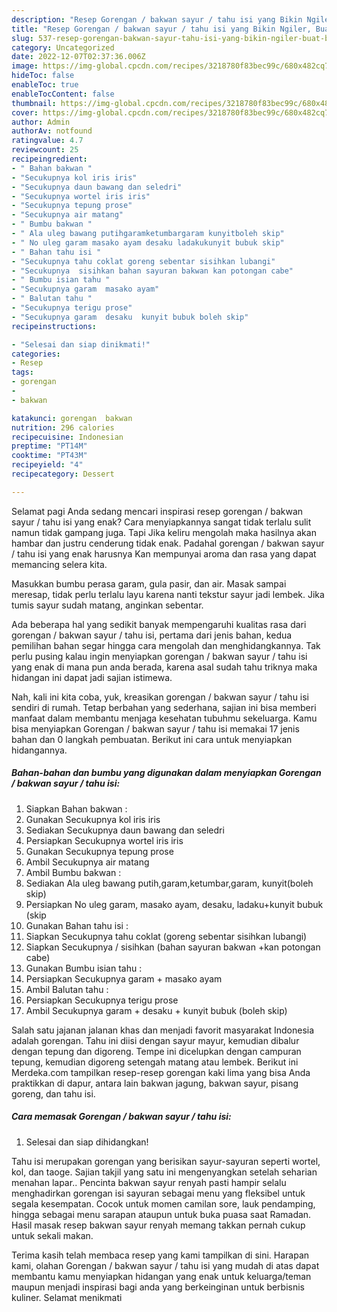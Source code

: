 ```yaml
---
description: "Resep Gorengan / bakwan sayur / tahu isi yang Bikin Ngiler, Buat Buka Puasa Lezat"
title: "Resep Gorengan / bakwan sayur / tahu isi yang Bikin Ngiler, Buat Buka Puasa Lezat"
slug: 537-resep-gorengan-bakwan-sayur-tahu-isi-yang-bikin-ngiler-buat-buka-puasa-lezat
category: Uncategorized
date: 2022-12-07T02:37:36.006Z
image: https://img-global.cpcdn.com/recipes/3218780f83bec99c/680x482cq70/gorengan-bakwan-sayur-tahu-isi-foto-resep-utama.jpg
hideToc: false
enableToc: true
enableTocContent: false
thumbnail: https://img-global.cpcdn.com/recipes/3218780f83bec99c/680x482cq70/gorengan-bakwan-sayur-tahu-isi-foto-resep-utama.jpg
cover: https://img-global.cpcdn.com/recipes/3218780f83bec99c/680x482cq70/gorengan-bakwan-sayur-tahu-isi-foto-resep-utama.jpg
author: Admin
authorAv: notfound
ratingvalue: 4.7
reviewcount: 25
recipeingredient:
- " Bahan bakwan "
- "Secukupnya kol iris iris"
- "Secukupnya daun bawang dan seledri"
- "Secukupnya wortel iris iris"
- "Secukupnya tepung prose"
- "Secukupnya air matang"
- " Bumbu bakwan "
- " Ala uleg bawang putihgaramketumbargaram kunyitboleh skip"
- " No uleg garam masako ayam desaku ladakukunyit bubuk skip"
- " Bahan tahu isi "
- "Secukupnya tahu coklat goreng sebentar sisihkan lubangi"
- "Secukupnya  sisihkan bahan sayuran bakwan kan potongan cabe"
- " Bumbu isian tahu "
- "Secukupnya garam  masako ayam"
- " Balutan tahu "
- "Secukupnya terigu prose"
- "Secukupnya garam  desaku  kunyit bubuk boleh skip"
recipeinstructions:

- "Selesai dan siap dinikmati!"
categories:
- Resep
tags:
- gorengan
- 
- bakwan

katakunci: gorengan  bakwan 
nutrition: 296 calories
recipecuisine: Indonesian
preptime: "PT14M"
cooktime: "PT43M"
recipeyield: "4"
recipecategory: Dessert

---
```



Selamat pagi Anda sedang mencari inspirasi resep gorengan / bakwan sayur / tahu isi yang enak? Cara menyiapkannya sangat tidak terlalu sulit namun tidak gampang juga. Tapi Jika keliru mengolah maka hasilnya akan hambar dan justru cenderung tidak enak. Padahal gorengan / bakwan sayur / tahu isi yang enak harusnya Kan mempunyai aroma dan rasa yang dapat memancing selera kita.


Masukkan bumbu perasa garam, gula pasir, dan air. Masak sampai meresap, tidak perlu terlalu layu karena nanti tekstur sayur jadi lembek. Jika tumis sayur sudah matang, anginkan sebentar.

Ada beberapa hal yang sedikit banyak mempengaruhi kualitas rasa dari gorengan / bakwan sayur / tahu isi, pertama dari jenis bahan, kedua pemilihan bahan segar hingga cara mengolah dan menghidangkannya. Tak perlu pusing kalau ingin menyiapkan gorengan / bakwan sayur / tahu isi yang enak di mana pun anda berada, karena asal sudah tahu triknya maka hidangan ini dapat jadi sajian istimewa.


Nah, kali ini kita coba, yuk, kreasikan gorengan / bakwan sayur / tahu isi sendiri di rumah. Tetap berbahan yang sederhana, sajian ini bisa memberi manfaat dalam membantu menjaga kesehatan tubuhmu sekeluarga. Kamu bisa menyiapkan Gorengan / bakwan sayur / tahu isi memakai 17 jenis bahan dan 0 langkah pembuatan. Berikut ini cara untuk menyiapkan hidangannya.

<!--inarticleads1-->

##### Bahan-bahan dan bumbu yang digunakan dalam menyiapkan Gorengan / bakwan sayur / tahu isi:

1. Siapkan  Bahan bakwan :
1. Gunakan Secukupnya kol iris iris
1. Sediakan Secukupnya daun bawang dan seledri
1. Persiapkan Secukupnya wortel iris iris
1. Gunakan Secukupnya tepung prose
1. Ambil Secukupnya air matang
1. Ambil  Bumbu bakwan :
1. Sediakan  Ala uleg bawang putih,garam,ketumbar,garam, kunyit(boleh skip)
1. Persiapkan  No uleg garam, masako ayam, desaku, ladaku+kunyit bubuk (skip
1. Gunakan  Bahan tahu isi :
1. Siapkan Secukupnya tahu coklat (goreng sebentar sisihkan lubangi)
1. Siapkan Secukupnya / sisihkan (bahan sayuran bakwan +kan potongan cabe)
1. Gunakan  Bumbu isian tahu :
1. Persiapkan Secukupnya garam + masako ayam
1. Ambil  Balutan tahu :
1. Persiapkan Secukupnya terigu prose
1. Ambil Secukupnya garam + desaku + kunyit bubuk (boleh skip)


Salah satu jajanan jalanan khas dan menjadi favorit masyarakat Indonesia adalah gorengan. Tahu ini diisi dengan sayur mayur, kemudian dibalur dengan tepung dan digoreng. Tempe ini dicelupkan dengan campuran tepung, kemudian digoreng setengah matang atau lembek. Berikut ini Merdeka.com tampilkan resep-resep gorengan kaki lima yang bisa Anda praktikkan di dapur, antara lain bakwan jagung, bakwan sayur, pisang goreng, dan tahu isi. 

<!--inarticleads2-->

##### Cara memasak Gorengan / bakwan sayur / tahu isi:


1. Selesai dan siap dihidangkan!

Tahu isi merupakan gorengan yang berisikan sayur-sayuran seperti wortel, kol, dan taoge. Sajian takjil yang satu ini mengenyangkan setelah seharian menahan lapar.. Pencinta bakwan sayur renyah pasti hampir selalu menghadirkan gorengan isi sayuran sebagai menu yang fleksibel untuk segala kesempatan. Cocok untuk momen camilan sore, lauk pendamping, hingga sebagai menu sarapan ataupun untuk buka puasa saat Ramadan. Hasil masak resep bakwan sayur renyah memang takkan pernah cukup untuk sekali makan. 

Terima kasih telah membaca resep yang kami tampilkan di sini. Harapan kami, olahan Gorengan / bakwan sayur / tahu isi yang mudah di atas dapat membantu kamu menyiapkan hidangan yang enak untuk keluarga/teman maupun menjadi inspirasi bagi anda yang berkeinginan untuk berbisnis kuliner. Selamat menikmati
